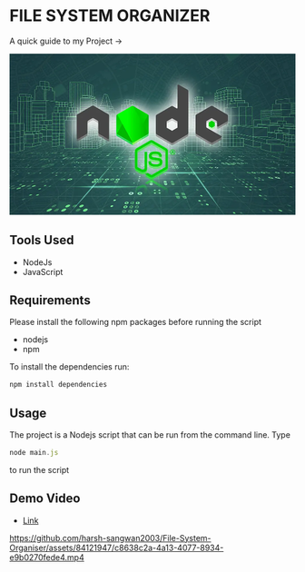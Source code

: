 # FILE SYSTEM ORGANIZER

A quick guide to my Project ->

<img src ="/1.webp">


## Tools Used

- NodeJs
- JavaScript

## Requirements

Please install the following npm packages before running the script

- nodejs
- npm

To install the dependencies run:

```js
npm install dependencies
```

## Usage

The project is a Nodejs script that can be run from the command line.
Type 

```js
node main.js
``` 
to run the script

## Demo Video

- [Link](https://app.gemoo.com/share/home?codeId=DW4g9QeoGWAeQ)

https://github.com/harsh-sangwan2003/File-System-Organiser/assets/84121947/c8638c2a-4a13-4077-8934-e9b0270fede4.mp4
